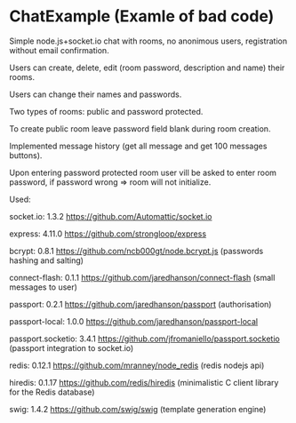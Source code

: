 # ChatExample (Examle of bad code)
Simple node.js+socket.io chat with rooms, no anonimous users, registration without email confirmation.

Users can create, delete, edit (room password, description and name) their rooms.

Users can change their names and passwords.

Two types of rooms: public and password protected.

To create public room leave password field blank during room creation.

Implemented message history (get all message and get 100 messages buttons).

Upon entering password protected room user vill be asked to enter room password, if password wrong => room will not initialize.

Used:

socket.io: 1.3.2 https://github.com/Automattic/socket.io

express: 4.11.0 https://github.com/strongloop/express

bcrypt:  0.8.1 https://github.com/ncb000gt/node.bcrypt.js (passwords hashing and salting)

connect-flash: 0.1.1 https://github.com/jaredhanson/connect-flash (small messages to user)

passport: 0.2.1 https://github.com/jaredhanson/passport (authorisation)

passport-local: 1.0.0 https://github.com/jaredhanson/passport-local

passport.socketio: 3.4.1 https://github.com/jfromaniello/passport.socketio (passport integration to socket.io)

redis: 0.12.1 https://github.com/mranney/node_redis (redis nodejs api)

hiredis: 0.1.17 https://github.com/redis/hiredis (minimalistic C client library for the Redis database)

swig: 1.4.2 https://github.com/swig/swig (template generation engine)
